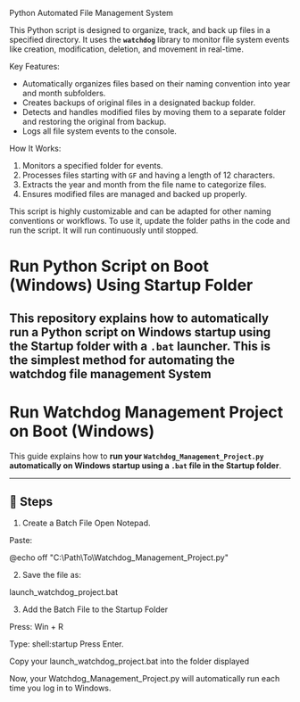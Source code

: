 Python Automated File Management System

This Python script is designed to organize, track, and back up files in a specified directory. It uses the **`watchdog`** library to monitor file system events like creation, modification, deletion, and movement in real-time.

Key Features:
- Automatically organizes files based on their naming convention into year and month subfolders.
- Creates backups of original files in a designated backup folder.
- Detects and handles modified files by moving them to a separate folder and restoring the original from backup.
- Logs all file system events to the console.

How It Works:
1. Monitors a specified folder for events.
2. Processes files starting with `GF` and having a length of 12 characters.
3. Extracts the year and month from the file name to categorize files.
4. Ensures modified files are managed and backed up properly.

This script is highly customizable and can be adapted for other naming conventions or workflows. To use it, update the folder paths in the code and run the script. It will run continuously until stopped.

# Run Python Script on Boot (Windows) Using Startup Folder

This repository explains how to **automatically run a Python script on Windows startup using the Startup folder with a `.bat` launcher.** This is the **simplest method** for automating the watchdog file management System 
---



# Run Watchdog Management Project on Boot (Windows)

This guide explains how to **run your `Watchdog_Management_Project.py` automatically on Windows startup using a `.bat` file in the Startup folder**.

---

## 🚀 Steps


1. Create a Batch File
Open Notepad.

Paste:

@echo off
"C:\Path\To\Watchdog_Management_Project.py"

2. Save the file as:

launch_watchdog_project.bat

3. Add the Batch File to the Startup Folder

Press:
Win + R

Type:
shell:startup
Press Enter.

Copy your launch_watchdog_project.bat into the folder displayed

Now, your Watchdog_Management_Project.py will automatically run each time you log in to Windows.

